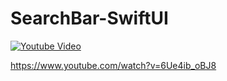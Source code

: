 # SearchBar-SwiftUI

[![Youtube Video](https://img.youtube.com/vi/6Ue4ib_oBJ8/0.jpg)](https://www.youtube.com/watch?v=6Ue4ib_oBJ8)


https://www.youtube.com/watch?v=6Ue4ib_oBJ8
